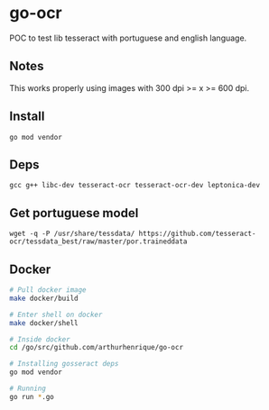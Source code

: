 # go-ocr

POC to test lib tesseract with portuguese and english language.

## Notes

This works properly using images with 300 dpi >= x >= 600 dpi.

## Install

`go mod vendor`

## Deps

`gcc g++ libc-dev tesseract-ocr tesseract-ocr-dev leptonica-dev`

## Get portuguese model

`wget -q -P /usr/share/tessdata/ https://github.com/tesseract-ocr/tessdata_best/raw/master/por.traineddata`

## Docker

```sh
# Pull docker image
make docker/build

# Enter shell on docker
make docker/shell

# Inside docker
cd /go/src/github.com/arthurhenrique/go-ocr

# Installing gosseract deps
go mod vendor

# Running
go run *.go
```
